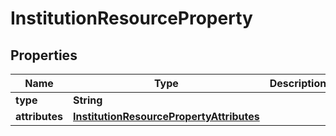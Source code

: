 

# InstitutionResourceProperty


## Properties

| Name | Type | Description | Notes |
|------------ | ------------- | ------------- | -------------|
|**type** | **String** |  |  |
|**attributes** | [**InstitutionResourcePropertyAttributes**](InstitutionResourcePropertyAttributes.md) |  |  |



